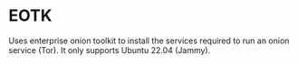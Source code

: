 # EOTK

Uses enterprise onion toolkit to install the services required to run an onion service (Tor).
It only supports Ubuntu 22.04 (Jammy).
